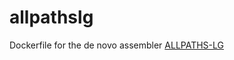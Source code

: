 # allpathslg
Dockerfile for the de novo assembler [ALLPATHS-LG](https://software.broadinstitute.org/allpaths-lg/blog/)
